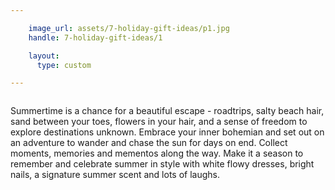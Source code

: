 ```yaml
---

    image_url: assets/7-holiday-gift-ideas/p1.jpg
    handle: 7-holiday-gift-ideas/1

    layout:
      type: custom

---
```

<div class="image col half" style="background-image: url('{{image_url}}')">
  <img src="/holiday/assets/7-holiday-gift-ideas/p1-1.png" alt="">
</div>

<div class="content col half">
  <img id="img-1" src="/holiday/assets/7-holiday-gift-ideas/p1-2.png" alt="">
  <p id="summary">Summertime is a chance for a beautiful escape - roadtrips, salty beach hair, sand between your toes, flowers in your hair, and a sense of freedom to explore destinations unknown. Embrace your inner bohemian and set out on an adventure to wander and chase the sun for days on end. Collect moments, memories and mementos along the way. Make it a season to remember and celebrate summer in style with white flowy dresses, bright nails, a signature summer scent and lots of laughs.</p>
</div>
